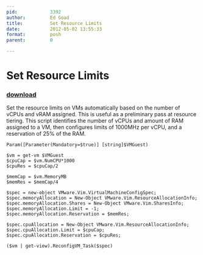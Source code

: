 ```yaml
---
pid:            3392
author:         Ed Goad
title:          Set Resource Limits
date:           2012-05-02 13:55:33
format:         posh
parent:         0

---
```


# Set Resource Limits

### [download](//scripts/3392.ps1)

Set the resource limits on VMs automatically based on the number of vCPUs and vRAM assigned. This is useful as a preliminary pass at resource tiering.
This script identifies the number of vCPUs and amount of RAM assigned to a VM, then configures limits of 1000MHz per vCPU, and a reservation of 25% of the RAM. 

```posh
Param([Parameter(Mandatory=$true)] [string]$VMGuest)

$vm = get-vm $VMGuest
$cpuCap = $vm.NumCPU*1000
$cpuRes = $cpuCap/2

$memCap = $vm.MemoryMB
$memRes = $memCap/4

$spec = new-object VMware.Vim.VirtualMachineConfigSpec;
$spec.memoryAllocation = New-Object VMware.Vim.ResourceAllocationInfo;
$spec.memoryAllocation.Shares = New-Object VMware.Vim.SharesInfo;
$spec.memoryAllocation.Limit = -1;
$spec.memoryAllocation.Reservation = $memRes;

$spec.cpuAllocation = New-Object VMware.Vim.ResourceAllocationInfo;
$spec.cpuAllocation.Limit = $cpuCap;
$spec.cpuAllocation.Reservation = $cpuRes;

($vm | get-view).ReconfigVM_Task($spec)

```
